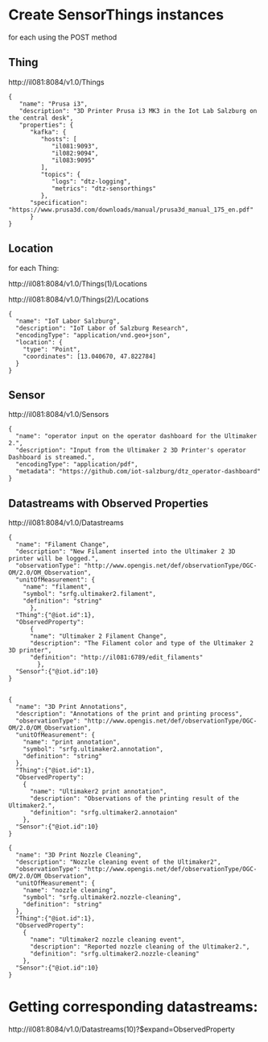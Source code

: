 # Create SensorThings instances

for each using the POST method

## Thing

http://il081:8084/v1.0/Things

```
{
   "name": "Prusa i3",
   "description": "3D Printer Prusa i3 MK3 in the Iot Lab Salzburg on the central desk",
   "properties": {
      "kafka": {
         "hosts": [
            "il081:9093",
            "il082:9094",
            "il083:9095"
         ],
         "topics": {
            "logs": "dtz-logging",
            "metrics": "dtz-sensorthings"
         },
      "specification": "https://www.prusa3d.com/downloads/manual/prusa3d_manual_175_en.pdf"
      }
}
```

## Location

for each Thing:

http://il081:8084/v1.0/Things(1)/Locations

http://il081:8084/v1.0/Things(2)/Locations

```
{
  "name": "IoT Labor Salzburg",
  "description": "IoT Labor of Salzburg Research",
  "encodingType": "application/vnd.geo+json",
  "location": {
    "type": "Point",
    "coordinates": [13.040670, 47.822784]
  }
}
```



## Sensor

http://il081:8084/v1.0/Sensors
```
{
  "name": "operator input on the operator dashboard for the Ultimaker 2.",
  "description": "Input from the Ultimaker 2 3D Printer's operator Dashboard is streamed.",
  "encodingType": "application/pdf",
  "metadata": "https://github.com/iot-salzburg/dtz_operator-dashboard"
}
```


## Datastreams with Observed Properties

http://il081:8084/v1.0/Datastreams


```
{
  "name": "Filament Change",
  "description": "New Filament inserted into the Ultimaker 2 3D printer will be logged.",
  "observationType": "http://www.opengis.net/def/observationType/OGC-OM/2.0/OM_Observation",
  "unitOfMeasurement": {
    "name": "filament",
    "symbol": "srfg.ultimaker2.filament",
    "definition": "string"
      },
  "Thing":{"@iot.id":1},
  "ObservedProperty":
      {
      "name": "Ultimaker 2 Filament Change",
      "description": "The Filament color and type of the Ultimaker 2 3D printer",
      "definition": "http://il081:6789/edit_filaments"
        },
  "Sensor":{"@iot.id":10}
}


{
  "name": "3D Print Annotations",
  "description": "Annotations of the print and printing process",
  "observationType": "http://www.opengis.net/def/observationType/OGC-OM/2.0/OM_Observation",
  "unitOfMeasurement": {
    "name": "print annotation",
    "symbol": "srfg.ultimaker2.annotation",
    "definition": "string"
  },
  "Thing":{"@iot.id":1},
  "ObservedProperty":
    {
      "name": "Ultimaker2 print annotation",
      "description": "Observations of the printing result of the Ultimaker2.",
      "definition": "srfg.ultimaker2.annotaion"
    },
  "Sensor":{"@iot.id":10}
}

{
  "name": "3D Print Nozzle Cleaning",
  "description": "Nozzle cleaning event of the Ultimaker2",
  "observationType": "http://www.opengis.net/def/observationType/OGC-OM/2.0/OM_Observation",
  "unitOfMeasurement": {
    "name": "nozzle cleaning",
    "symbol": "srfg.ultimaker2.nozzle-cleaning",
    "definition": "string"
  },
  "Thing":{"@iot.id":1},
  "ObservedProperty":
    {
      "name": "Ultimaker2 nozzle cleaning event",
      "description": "Reported nozzle cleaning of the Ultimaker2.",
      "definition": "srfg.ultimaker2.nozzle-cleaning"
    },
  "Sensor":{"@iot.id":10}
}
```



# Getting corresponding datastreams:

http://il081:8084/v1.0/Datastreams(10)?$expand=ObservedProperty

